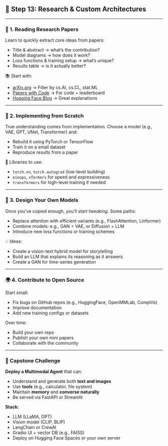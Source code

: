 
## 🔴 **Step 13: Research & Custom Architectures**

---

### 🧪 1. **Reading Research Papers**

Learn to quickly extract core ideas from papers:

* Title & abstract → what’s the contribution?
* Model diagrams → how does it work?
* Loss functions & training setup → what’s unique?
* Results table → is it actually better?

📚 Start with:

* [arXiv.org](https://arxiv.org) → Filter by cs.AI, cs.CL, stat.ML
* [Papers with Code](https://paperswithcode.com/) → For code + leaderboard
* [Hugging Face Blog](https://huggingface.co/blog) → Great explanations

---

### 🧠 2. **Implementing from Scratch**

True understanding comes from implementation. Choose a model (e.g., VAE, GPT, UNet, Transformer) and:

* Rebuild it using PyTorch or TensorFlow
* Train it on a small dataset
* Reproduce results from a paper

🔧 Libraries to use:

* `torch.nn`, `torch.autograd` (low-level building)
* `einops`, `xformers` for speed and expressiveness
* `transformers` for high-level training if needed

---

### 🔬 3. **Design Your Own Models**

Once you've copied enough, you’ll start *tweaking*. Some paths:

* Replace attention with efficient variants (e.g., FlashAttention, Linformer)
* Combine models: e.g., GAN + VAE, or Diffusion + LLM
* Introduce new loss functions or training schemes

💡 Ideas:

* Create a vision-text hybrid model for storytelling
* Build an LLM that explains its reasoning as it answers
* Create a GAN for time-series generation

---

### 🌍 4. **Contribute to Open Source**

Start small:

* Fix bugs on GitHub repos (e.g., HuggingFace, OpenMMLab, CompVis)
* Improve documentation
* Add new training configs or datasets

Over time:

* Build your own repo
* Publish your own mini papers
* Collaborate with the community

---

### 🚀 Capstone Challenge

**Deploy a Multimodal Agent** that can:

* Understand and generate both **text and images**
* Use **tools** (e.g., calculator, file system)
* Maintain **memory** and **converse naturally**
* Be served via FastAPI or Streamlit

**Stack:**

* LLM (LLaMA, GPT)
* Vision model (CLIP, BLIP)
* LangChain or CrewAI
* Gradio UI + vector DB (e.g., FAISS)
* Deploy on Hugging Face Spaces or your own server

